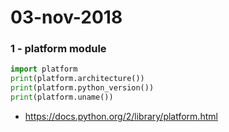 # 03-nov-2018

### 1 - platform module

```python
import platform
print(platform.architecture())
print(platform.python_version())
print(platform.uname())
```
- https://docs.python.org/2/library/platform.html


